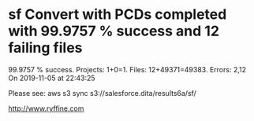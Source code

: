 # sf Convert with PCDs completed with 99.9757 % success and 12 failing files

99.9757 % success. Projects: 1+0=1.  Files: 12+49371=49383. Errors: 2,12  On 2019-11-05 at 22:43:25



Please see: aws s3 sync s3://salesforce.dita/results6a/sf/

http://www.ryffine.com
